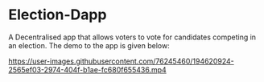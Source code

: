 # Election-Dapp
A Decentralised app that allows voters to vote for candidates competing in an election.
The demo to the app is given below:









https://user-images.githubusercontent.com/76245460/194620924-2565ef03-2974-404f-b1ae-fc680f655436.mp4


